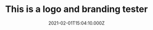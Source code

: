 ---
templateKey: portfolio-item
title: This is a logo and branding tester
portfolioCategory: logo and branding
description: Some overview text about the project
featuredImage: ../../../img/about_header.jpg
date: 2021-02-01T15:04:10.000Z
projectImages:
    imageOne: ../../../img/about_header.jpg
    imageTwo: ../../../img/about_header.jpg
    imageThree: ../../../img/about_header.jpg
    imageFour: ../../../img/about_header.jpg
    imageFive: ../../../img/about_header.jpg
    imageSix: ../../../img/about_header.jpg
    imageSeven: ../../../img/about_header.jpg
    imageEight: ../../../img/about_header.jpg
    imageNine: ../../../img/about_header.jpg
    imageTen: ../../../img/about_header.jpg
---